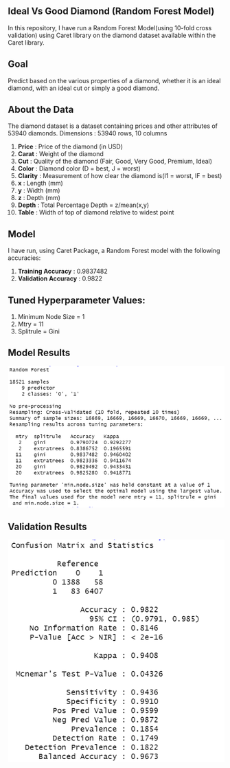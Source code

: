 ## Ideal Vs Good Diamond (Random Forest Model)
 

In this repository, I have run a Random Forest Model(using 10-fold cross validation) using Caret library on the diamond dataset available within the Caret library.

## Goal 

Predict based on the various properties of a diamond, whether it is an ideal diamond, with an ideal cut or simply a good diamond.

## About the Data

The diamond dataset is a dataset containing prices and other attributes of 53940 diamonds. 
Dimensions :  53940 rows, 10 columns

1. **Price** : Price of the diamond (in USD)
2. **Carat** : Weight of the diamond
3. **Cut** : Quality of the diamond (Fair, Good, Very Good, Premium, Ideal)
4. **Color** : Diamond color (D = best, J = worst)
5. **Clarity** : Measurement of how clear the diamond is(I1 = worst, IF = best)
6. **x** : Length (mm)
7. **y** : Width (mm)
8. **z** : Depth (mm)
9. **Depth** : Total Percentage Depth = z/mean(x,y)
10. **Table** : Width of top of diamond relative to widest point

## Model
I have run, using Caret Package, a Random Forest model with the following accuracies:

1) **Training Accuracy** : 0.9837482
2) **Validation Accuracy** : 0.9822

## Tuned Hyperparameter Values:
1) Minimum Node Size = 1
2) Mtry = 11
3) Splitrule = Gini

## Model Results
![Winning Team](https://github.com/Aishwarya4823/Ideal-Vs-Good-Diamond--Random-Forest-Model-/blob/master/Images/Model_Result.PNG)

## Validation Results
![Winning Team](https://github.com/Aishwarya4823/Ideal-Vs-Good-Diamond--Random-Forest-Model-/blob/master/Images/Validation_Result.PNG)
